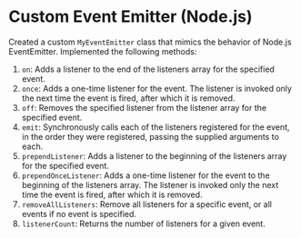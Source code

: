 # Custom Event Emitter (Node.js)
Created a custom `MyEventEmitter` class that mimics the behavior of Node.js EventEmitter. Implemented the following methods:

1. `on`: Adds a listener to the end of the listeners array for the specified event.
2. `once`: Adds a one-time listener for the event. The listener is invoked only the next time the event is fired, after which it is removed.
3. `off`: Removes the specified listener from the listener array for the specified event.
4. `emit`: Synchronously calls each of the listeners registered for the event, in the order they were registered, passing the supplied arguments to each.
5. `prependListener`: Adds a listener to the beginning of the listeners array for the specified event.
6. `prependOnceListener`: Adds a one-time listener for the event to the beginning of the listeners array. The listener is invoked only the next time the event is fired, after which it is removed.
7. `removeAllListeners`: Remove all listeners for a specific event, or all events if no event is specified.
8. `listenerCount`: Returns the number of listeners for a given event.
